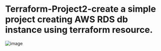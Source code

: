 # Terraform-Project2-create a simple project creating AWS RDS db instance using terraform resource.
![image](https://user-images.githubusercontent.com/100831265/205539277-e9877b1d-fc02-46d4-b8dc-c6c6cd3c4fb7.png)
